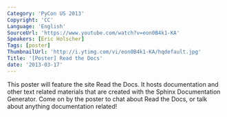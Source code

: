 ```yaml
---
Category: 'PyCon US 2013'
Copyright: 'CC'
Language: 'English'
SourceUrl: 'https://www.youtube.com/watch?v=eon0B4k1-KA'
Speakers: [Eric Holscher]
Tags: [poster]
ThumbnailUrl: 'http://i.ytimg.com/vi/eon0B4k1-KA/hqdefault.jpg'
Title: '[Poster] Read the Docs'
date: '2013-03-17'
---
```

This poster will feature the site Read the Docs. It hosts documentation and other text related materials that are created with the Sphinx Documentation Generator. Come on by the poster to chat about Read the Docs, or talk about anything documentation related!